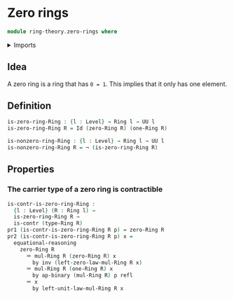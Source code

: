 # Zero rings

```agda
module ring-theory.zero-rings where
```

<details><summary>Imports</summary>

```agda
open import foundation.contractible-types
open import foundation.dependent-pair-types
open import foundation.equational-reasoning
open import foundation.identity-types
open import foundation.negation
open import foundation.universe-levels

open import ring-theory.rings
```

</details>

## Idea

A zero ring is a ring that has `0 = 1`. This implies that it only has one
element.

## Definition

```agda
is-zero-ring-Ring : {l : Level} → Ring l → UU l
is-zero-ring-Ring R = Id (zero-Ring R) (one-Ring R)

is-nonzero-ring-Ring : {l : Level} → Ring l → UU l
is-nonzero-ring-Ring R = ¬ (is-zero-ring-Ring R)
```

## Properties

### The carrier type of a zero ring is contractible

```agda
is-contr-is-zero-ring-Ring :
  {l : Level} (R : Ring l) →
  is-zero-ring-Ring R →
  is-contr (type-Ring R)
pr1 (is-contr-is-zero-ring-Ring R p) = zero-Ring R
pr2 (is-contr-is-zero-ring-Ring R p) x =
  equational-reasoning
    zero-Ring R
      ＝ mul-Ring R (zero-Ring R) x
        by inv (left-zero-law-mul-Ring R x)
      ＝ mul-Ring R (one-Ring R) x
        by ap-binary (mul-Ring R) p refl
      ＝ x
        by left-unit-law-mul-Ring R x
```
